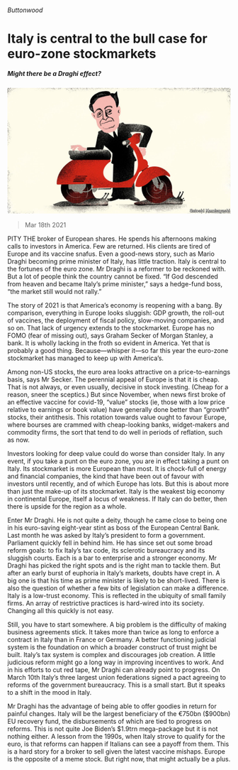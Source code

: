 ###### Buttonwood

# Italy is central to the bull case for euro-zone stockmarkets 

##### Might there be a Draghi effect? 

![image](images/20210320_FND003_0.jpg) 

> Mar 18th 2021 


PITY THE broker of European shares. He spends his afternoons making calls to investors in America. Few are returned. His clients are tired of Europe and its vaccine snafus. Even a good-news story, such as Mario Draghi becoming prime minister of Italy, has little traction. Italy is central to the fortunes of the euro zone. Mr Draghi is a reformer to be reckoned with. But a lot of people think the country cannot be fixed. “If God descended from heaven and became Italy’s prime minister,” says a hedge-fund boss, “the market still would not rally.”


The story of 2021 is that America’s economy is reopening with a bang. By comparison, everything in Europe looks sluggish: GDP growth, the roll-out of vaccines, the deployment of fiscal policy, slow-moving companies, and so on. That lack of urgency extends to the stockmarket. Europe has no FOMO (fear of missing out), says Graham Secker of Morgan Stanley, a bank. It is wholly lacking in the froth so evident in America. Yet that is probably a good thing. Because—whisper it—so far this year the euro-zone stockmarket has managed to keep up with America’s.



Among non-US stocks, the euro area looks attractive on a price-to-earnings basis, says Mr Secker. The perennial appeal of Europe is that it is cheap. That is not always, or even usually, decisive in stock investing. (Cheap for a reason, sneer the sceptics.) But since November, when news first broke of an effective vaccine for covid-19, “value” stocks (ie, those with a low price relative to earnings or book value) have generally done better than “growth” stocks, their antithesis. This rotation towards value ought to favour Europe, where bourses are crammed with cheap-looking banks, widget-makers and commodity firms, the sort that tend to do well in periods of reflation, such as now. 


Investors looking for deep value could do worse than consider Italy. In any event, if you take a punt on the euro zone, you are in effect taking a punt on Italy. Its stockmarket is more European than most. It is chock-full of energy and financial companies, the kind that have been out of favour with investors until recently, and of which Europe has lots. But this is about more than just the make-up of its stockmarket. Italy is the weakest big economy in continental Europe, itself a locus of weakness. If Italy can do better, then there is upside for the region as a whole.


Enter Mr Draghi. He is not quite a deity, though he came close to being one in his euro-saving eight-year stint as boss of the European Central Bank. Last month he was asked by Italy’s president to form a government. Parliament quickly fell in behind him. He has since set out some broad reform goals: to fix Italy’s tax code, its sclerotic bureaucracy and its sluggish courts. Each is a bar to enterprise and a stronger economy. Mr Draghi has picked the right spots and is the right man to tackle them. But after an early burst of euphoria in Italy’s markets, doubts have crept in. A big one is that his time as prime minister is likely to be short-lived. There is also the question of whether a few bits of legislation can make a difference. Italy is a low-trust economy. This is reflected in the ubiquity of small family firms. An array of restrictive practices is hard-wired into its society. Changing all this quickly is not easy.


Still, you have to start somewhere. A big problem is the difficulty of making business agreements stick. It takes more than twice as long to enforce a contract in Italy than in France or Germany. A better functioning judicial system is the foundation on which a broader construct of trust might be built. Italy’s tax system is complex and discourages job creation. A little judicious reform might go a long way in improving incentives to work. And in his efforts to cut red tape, Mr Draghi can already point to progress. On March 10th Italy’s three largest union federations signed a pact agreeing to reforms of the government bureaucracy. This is a small start. But it speaks to a shift in the mood in Italy. 


Mr Draghi has the advantage of being able to offer goodies in return for painful changes. Italy will be the largest beneficiary of the €750bn ($900bn) EU recovery fund, the disbursements of which are tied to progress on reforms. This is not quite Joe Biden’s $1.9trn mega-package but it is not nothing either. A lesson from the 1990s, when Italy strove to qualify for the euro, is that reforms can happen if Italians can see a payoff from them. This is a hard story for a broker to sell given the latest vaccine mishaps. Europe is the opposite of a meme stock. But right now, that might actually be a plus.

